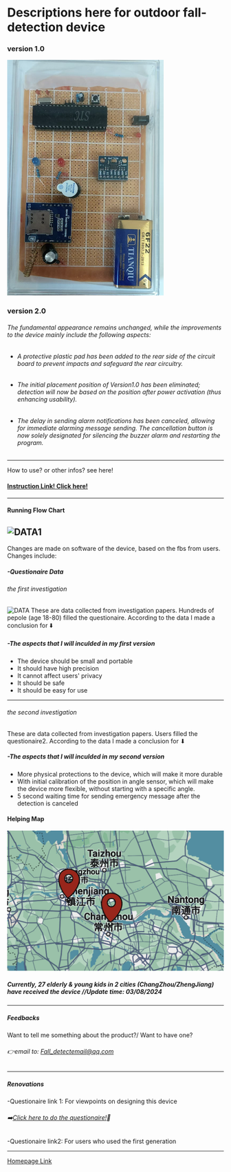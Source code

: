 
# Descriptions here for outdoor fall-detection device

 ### version 1.0
 
![DATA](DEV.png)    


 ### version 2.0
###### The fundamental appearance remains unchanged, while the improvements to the device mainly include the following aspects:

- ###### A protective plastic pad has been added to the rear side of the circuit board to prevent impacts and safeguard the rear circuitry.
- ######  The initial placement position of Version1.0 has been eliminated; detection will now be based on the position after power activation (thus enhancing usability). 
- ######  The delay in sending alarm notifications has been canceled, allowing for immediate alarming message sending. The cancellation button is now solely designated for silencing the buzzer alarm and restarting the program.

---

How to use? or other infos? see here!
#### [Instruction Link! Click here!](https://esperaa.github.io/WebextensionforAutome-/)

---

#### Running Flow Chart 
 ![DATA1]()
---



Changes are made on software of the device, based on the fbs from users.
Changes include: 






##### -Questionaire Data
###### the first investigation
![DATA](DATA1.png)
These are data collected from investigation papers. Hundreds of pepole (age 18-80) filled the questionaire. According to the data I made a conclusion for ⬇️

##### -The aspects that I will inculded in my first version
- The device should be small and portable 
- It should have high precision
- It cannot affect users' privacy
- It should be safe
- It should be easy for use
---
###### the second investigation
These are data collected from investigation papers. Users filled the questionaire2. According to the data I made a conclusion for ⬇



##### -The aspects that I will inculded in my second version
- More physical protections to the device, which will make it more durable
- With initial calibration of the position in angle sensor,
  which will make the device more flexible, without starting
  with a specific angle.
- 5 second waiting time for sending emergency message after the detection is canceled
#### Helping Map
![MAP](MAP3.png)

##### Currently, 27 elderly & young kids in 2 cities (ChangZhou/ZhengJiang) have received the device //Update time: 03/08/2024
---
##### Feedbacks
Want to tell me something about the product?/ Want to have one?
###### 👉email to: Fall_detectemail@qq.com
---

##### Renovations


-Questionaire link 1: For viewpoints on designing this device
###### ➡️[Click here to do the questionaire!](https://v.wjx.cn/vm/Q2Frjo2.aspx#)📝

-Questionaire link2: For users who used the first generation

---
[Homepage Link](esperaa.github.io/meaidevice/)



